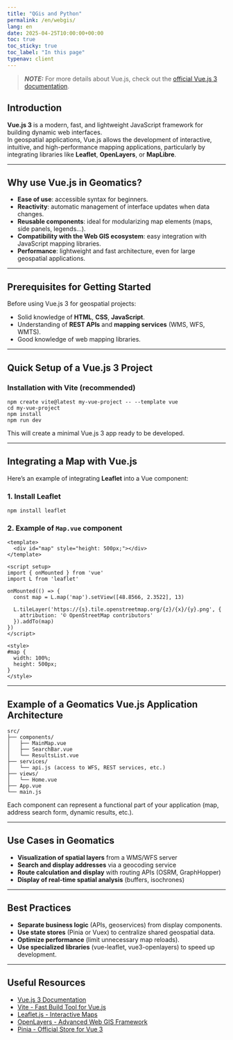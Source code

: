 ```yaml
---
title: "QGis and Python"  
permalink: /en/webgis/  
lang: en  
date: 2025-04-25T10:00:00+00:00  
toc: true  
toc_sticky: true  
toc_label: "In this page"  
typenav: client  
---
```


> **_NOTE:_** For more details about Vue.js, check out the [official Vue.js 3 documentation](https://vuejs.org/).

## Introduction

**Vue.js 3** is a modern, fast, and lightweight JavaScript framework for building dynamic web interfaces.  
In geospatial applications, Vue.js allows the development of interactive, intuitive, and high-performance mapping applications, particularly by integrating libraries like **Leaflet**, **OpenLayers**, or **MapLibre**.

---

## Why use Vue.js in Geomatics?

- **Ease of use**: accessible syntax for beginners.
- **Reactivity**: automatic management of interface updates when data changes.
- **Reusable components**: ideal for modularizing map elements (maps, side panels, legends...).
- **Compatibility with the Web GIS ecosystem**: easy integration with JavaScript mapping libraries.
- **Performance**: lightweight and fast architecture, even for large geospatial applications.

---

## Prerequisites for Getting Started

Before using Vue.js 3 for geospatial projects:

- Solid knowledge of **HTML**, **CSS**, **JavaScript**.
- Understanding of **REST APIs** and **mapping services** (WMS, WFS, WMTS).
- Good knowledge of web mapping libraries.

---

## Quick Setup of a Vue.js 3 Project

### Installation with Vite (recommended)

```shell
npm create vite@latest my-vue-project -- --template vue
cd my-vue-project
npm install
npm run dev
```

This will create a minimal Vue.js 3 app ready to be developed.

---

## Integrating a Map with Vue.js

Here’s an example of integrating **Leaflet** into a Vue component:

### 1. Install Leaflet

```shell
npm install leaflet
```

### 2. Example of `Map.vue` component

```vue
<template>
  <div id="map" style="height: 500px;"></div>
</template>

<script setup>
import { onMounted } from 'vue'
import L from 'leaflet'

onMounted(() => {
  const map = L.map('map').setView([48.8566, 2.3522], 13)

  L.tileLayer('https://{s}.tile.openstreetmap.org/{z}/{x}/{y}.png', {
    attribution: '© OpenStreetMap contributors'
  }).addTo(map)
})
</script>

<style>
#map {
  width: 100%;
  height: 500px;
}
</style>
```

---

## Example of a Geomatics Vue.js Application Architecture

```
src/
├── components/
│   ├── MainMap.vue
│   ├── SearchBar.vue
│   └── ResultsList.vue
├── services/
│   └── api.js (access to WFS, REST services, etc.)
├── views/
│   └── Home.vue
├── App.vue
└── main.js
```

Each component can represent a functional part of your application (map, address search form, dynamic results, etc.).

---

## Use Cases in Geomatics

- **Visualization of spatial layers** from a WMS/WFS server
- **Search and display addresses** via a geocoding service
- **Route calculation and display** with routing APIs (OSRM, GraphHopper)
- **Display of real-time spatial analysis** (buffers, isochrones)

---

## Best Practices

- **Separate business logic** (APIs, geoservices) from display components.
- **Use state stores** (Pinia or Vuex) to centralize shared geospatial data.
- **Optimize performance** (limit unnecessary map reloads).
- **Use specialized libraries** (vue-leaflet, vue3-openlayers) to speed up development.

---

## Useful Resources

- [Vue.js 3 Documentation](https://vuejs.org/)
- [Vite - Fast Build Tool for Vue.js](https://vitejs.dev/)
- [Leaflet.js - Interactive Maps](https://leafletjs.com/)
- [OpenLayers - Advanced Web GIS Framework](https://openlayers.org/)
- [Pinia - Official Store for Vue 3](https://pinia.vuejs.org/)
